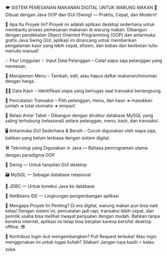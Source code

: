 🍽️ SISTEM PEMESANAN MAKANAN DIGITAL UNTUK WARUNG MAKAN
🧠 Dibuat dengan Java OOP dan GUI (Swing) — Praktis, Cepat, dan Modern!


🎯 Apa Itu Proyek Ini?
Proyek ini adalah aplikasi desktop sederhana untuk membantu proses pemesanan makanan di warung makan.
Dibangun dengan pendekatan Object Oriented Programming (OOP) dan antarmuka grafis Java Swing GUI, aplikasi ini dirancang untuk memberikan pengalaman kasir yang lebih cepat, efisien, dan bebas dari keribetan tulis-menulis manual!


💡 Fitur Unggulan
✨ Input Data Pelanggan – Catat siapa saja pelanggan yang memesan.

🍜 Manajemen Menu – Tambah, edit, atau hapus daftar makanan/minuman dengan harga.

👩‍💼 Data Kasir – Identifikasi siapa yang bertugas saat transaksi berlangsung.

🧾 Pencatatan Transaksi – Pilih pelanggan, menu, dan kasir ➜ masukkan jumlah ➜ total otomatis ➜ simpan!

🔗 Relasi Antar Tabel – Dibangun dengan struktur database MySQL yang saling terhubung (relasional) antara pelanggan, menu, kasir, dan transaksi.

🖥️ Antarmuka GUI Sederhana & Bersih – Cocok digunakan oleh siapa saja, bahkan yang belum terbiasa dengan sistem digital.


🛠️ Teknologi yang Digunakan
☕ Java — Bahasa pemrograman utama dengan paradigma OOP

🧱 Swing — Untuk tampilan GUI desktop

🗃️ MySQL — Sebagai database relasional

🔌 JDBC — Untuk koneksi Java ke database

🧠 NetBeans IDE — Lingkungan pengembangan aplikasi


🚀 Mengapa Proyek Ini Penting?
Di era digital, warung makan pun bisa naik kelas!
Dengan sistem ini, pencatatan jadi rapi, transaksi lebih cepat, dan pemilik usaha bisa melihat riwayat penjualan dengan mudah.
Bahkan tanpa koneksi internet, aplikasi ini tetap bisa berjalan karena bersifat desktop offline. 😎


🙌 Kontribusi
Ingin ikut mengembangkan? Pull Request terbuka!
Atau ingin menggunakan ini untuk tugas kuliah? Silakan! Jangan lupa kasih ⭐ kalau suka.
